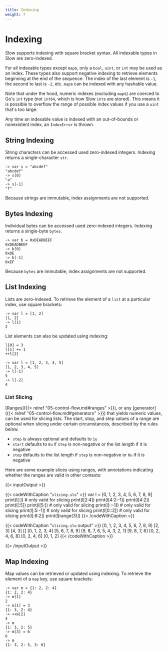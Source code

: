 ```yaml
---
title: Indexing
weight: 7
---
```


# Indexing

Slow supports indexing with square bracket syntax. All indexable types in Slow are zero-indexed.

For all indexable types except `map`s, only a `bool`, `uint`, or `int` may be used as an index. These types also support negative indexing to retrieve elements beginning at the end of the sequence. The index of the last element is `-1`, the second to last is `-2`, etc. `map`s can be indexed with any hashable value.

Note that under the hood, numeric indexes (excluding `map`s) are coerced to Go's `int` type (not `int64`, which is how Slow `int`s are stored). This means it is possible to overflow the range of possible index values if you use a `uint` that's too large. 

Any time an indexable value is indexed with an out-of-bounds or nonexistent index, an `IndexError` is thrown.

## String Indexing

String characters can be accessed used zero-indexed integers. Indexing returns a single-character `str`.

```
-> var s = "abcdef"
"abcdef"
-> s[0]
"a"
-> s[-1]
"f"
```

Because strings are immutable, index assignments are not supported.

## Bytes Indexing

Individual bytes can be accessed used zero-indexed integers. Indexing returns a single-byte `bytes`.

```
-> var b = 0xDEADBEEF
0xDEADBEEF
-> b[0]
0xDE
-> b[-1]
0xEF
```

Because `bytes` are immutable, index assignments are not supported.

## List Indexing

Lists are zero-indexed. To retrieve the element of a `list` at a particular index, use square brackets:

```
-> var l = [1, 2]
[1, 2]
-> l[1]
2
```

List elements can also be updated using indexing:

```
l[0] = 3
l[1] += 1
++l[2]
```


```
-> var l = [1, 2, 3, 4, 5]
[1, 2, 3, 4, 5]
-> l[-1]
5
-> l[-2]
4
```

### List Slicing

[Ranges]({{< relref "05-control-flow.md#ranges" >}}), or any [generator]({{< relref "05-control-flow.md#generators" >}}) that yields numeric values, can be used for slicing lists. The start, stop, and step values of a range are optional when slicing under certain circumstances, described by the rules below.

- `step` is always optional and defaults to `1u`
- `start` defaults to `0u` if `step` is non-negative or the list length if it is negative
- `stop` defaults to the list length if `step` is non-negative or `0u` if it is negative

Here are some example slices using ranges, with annotations indicating whether the ranges are valid in other contexts:

{{< inputOutput >}}

{{< codeWithCaption "`slicing.slo`" >}}
var l = [0, 1, 2, 3, 4, 5, 6, 7, 8, 9]
print(l[:])         # only valid for slicing
print(l[2:4])
print(l[4:2:-1])
print(l[4:2])
print(l[:5])
print(l[5:])        # only valid for slicing
print(l[::-1])      # only valid for slicing
print(l[:5:-1])     # only valid for slicing
print(l[0::2])      # only valid for slicing
print(l[:8:2])
print(l[range(3)])
{{< /codeWithCaption >}}

{{< codeWithCaption "`slicing.slo` output" >}}
[0, 1, 2, 3, 4, 5, 6, 7, 8, 9]
[2, 3]
[4, 3]
[]
[0, 1, 2, 3, 4]
[5, 6, 7, 8, 9]
[9, 8, 7, 6, 5, 4, 3, 2, 1]
[9, 8, 7, 6]
[0, 2, 4, 6, 8]
[0, 2, 4, 6]
[0, 1, 2]
{{< /codeWithCaption >}}

{{< /inputOutput >}}

## Map Indexing

Map values can be retrieved or updated using indexing. To retrieve the element of a `map` key, use square brackets:

```
-> var m = {1: 2, 2: 4}
{1: 2, 2: 4}
-> m[1]
2
-> m[1] = 3
{1: 3, 2: 4}
-> ++m[2]
4
-> m
{1: 3, 2: 5}
-> m[3] = 6
6
-> m
{1: 3, 2: 5, 3: 6}
```
